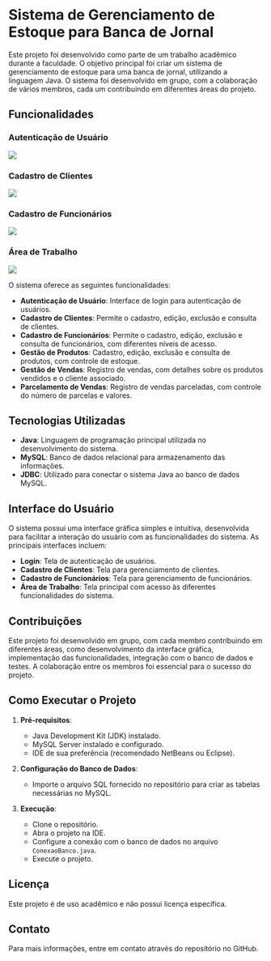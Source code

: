 # Sistema de Gerenciamento de Estoque para Banca de Jornal

Este projeto foi desenvolvido como parte de um trabalho acadêmico durante a faculdade. O objetivo principal foi criar um sistema de gerenciamento de estoque para uma banca de jornal, utilizando a linguagem Java. O sistema foi desenvolvido em grupo, com a colaboração de vários membros, cada um contribuindo em diferentes áreas do projeto.

## Funcionalidades

### Autenticação de Usuário
<img src="https://github.com/user-attachments/assets/0c2db657-ed64-407e-bf80-89ec002de212"/>

### Cadastro de Clientes
<img src="https://github.com/user-attachments/assets/ee5c3b3c-17b2-44e0-a3f3-f6b1ce24e1bd"/>

### Cadastro de Funcionários
<img src="https://github.com/user-attachments/assets/5260a640-3014-4797-99d4-631918305260"/>

### Área de Trabalho
<img src="https://github.com/user-attachments/assets/26750b7f-ea91-4683-bdf2-05852bbee8e0"/>

O sistema oferece as seguintes funcionalidades:

- **Autenticação de Usuário**: Interface de login para autenticação de usuários.
- **Cadastro de Clientes**: Permite o cadastro, edição, exclusão e consulta de clientes.
- **Cadastro de Funcionários**: Permite o cadastro, edição, exclusão e consulta de funcionários, com diferentes níveis de acesso.
- **Gestão de Produtos**: Cadastro, edição, exclusão e consulta de produtos, com controle de estoque.
- **Gestão de Vendas**: Registro de vendas, com detalhes sobre os produtos vendidos e o cliente associado.
- **Parcelamento de Vendas**: Registro de vendas parceladas, com controle do número de parcelas e valores.

## Tecnologias Utilizadas

- **Java**: Linguagem de programação principal utilizada no desenvolvimento do sistema.
- **MySQL**: Banco de dados relacional para armazenamento das informações.
- **JDBC**: Utilizado para conectar o sistema Java ao banco de dados MySQL.

## Interface do Usuário

O sistema possui uma interface gráfica simples e intuitiva, desenvolvida para facilitar a interação do usuário com as funcionalidades do sistema. As principais interfaces incluem:

- **Login**: Tela de autenticação de usuários.
- **Cadastro de Clientes**: Tela para gerenciamento de clientes.
- **Cadastro de Funcionários**: Tela para gerenciamento de funcionários.
- **Área de Trabalho**: Tela principal com acesso às diferentes funcionalidades do sistema.

## Contribuições

Este projeto foi desenvolvido em grupo, com cada membro contribuindo em diferentes áreas, como desenvolvimento da interface gráfica, implementação das funcionalidades, integração com o banco de dados e testes. A colaboração entre os membros foi essencial para o sucesso do projeto.

## Como Executar o Projeto

1. **Pré-requisitos**:
   - Java Development Kit (JDK) instalado.
   - MySQL Server instalado e configurado.
   - IDE de sua preferência (recomendado NetBeans ou Eclipse).

2. **Configuração do Banco de Dados**:
   - Importe o arquivo SQL fornecido no repositório para criar as tabelas necessárias no MySQL.

3. **Execução**:
   - Clone o repositório.
   - Abra o projeto na IDE.
   - Configure a conexão com o banco de dados no arquivo `ConexaoBanco.java`.
   - Execute o projeto.

## Licença

Este projeto é de uso acadêmico e não possui licença específica.

## Contato

Para mais informações, entre em contato através do repositório no GitHub.
